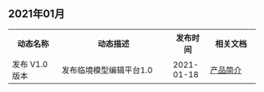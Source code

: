 ## 2021年01月

<table>
<tr><th width="20%">动态名称</th><th width="45%">动态描述</th><th width="15%">发布时间</th><th width="20%">相关文档</th>
</tr><tr>
<td>发布 V1.0 版本</td>
<td>发布临境模型编辑平台1.0</td>
<td>2021-01-18</td>
<td><a href="https://cloud.tencent.com/document/product/1406/53322">产品简介</a></td>
</tr></table>
